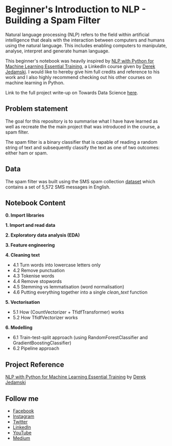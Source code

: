 # Beginner's Introduction to NLP - Building a Spam Filter

Natural language processing (NLP) refers to the field within artificial intelligence that deals with the interaction between
computers and humans using the natural language. This includes enabling computers to manipulate, analyse, interpret and generate
human language. 

This beginner's notebook was heavily inspired by [NLP with Python for Machine Learning Essential Training](https://www.linkedin.com/learning/nlp-with-python-for-machine-learning-essential-training),
a LinkedIn course given by [Derek Jedamski](https://www.linkedin.com/in/derek-jedamski-8a887045/?trk=lil_course). I would like to hereby give him full credits and reference to his work and I also highly
recommend checking out his other courses on machine learning in Python.

Link to the full project write-up on Towards Data Science [here](https://towardsdatascience.com/a-beginners-introduction-to-nlp-building-a-spam-classifier-cf0973c7f42c).

## Problem statement
The goal for this repository is to summarise what I have have learned as well as recreate the the main project that was introduced in the course, a spam filter. 

The spam filter is a binary classifier that is capable of reading a random string of text and subsequently classify the text as one of two outcomes: 
either ham or spam. 

## Data
The spam filter was built using the SMS spam collection [dataset](https://www.kaggle.com/uciml/sms-spam-collection-dataset) which contains a set of 5,572 SMS messages in English.

## Notebook Content 
**0. Import libraries**

**1. Import and read data**

**2. Exploratory data analysis (EDA)**

**3. Feature engineering**

**4. Cleaning text**
- 4.1 Turn words into lowercase letters only 
- 4.2 Remove punctuation
- 4.3 Tokenise words
- 4.4 Remove stopwords
- 4.5 Stemming vs lemmatisation (word normalisation)
- 4.6 Putting everything together into a single *clean_text* function

**5. Vectorisation**
- 5.1 How (CountVectorizer + TfidfTransformer) works
- 5.2 How TfidfVectorizer works

**6. Modelling**
- 6.1 Train-test-split approach (using RandomForestClassifier and GradientBoostingClassifier)
- 6.2 Pipeline approach 

## Project Reference
[NLP with Python for Machine Learning Essential Training](https://www.linkedin.com/learning/nlp-with-python-for-machine-learning-essential-training) by [Derek Jedamski](https://www.linkedin.com/in/derek-jedamski-8a887045/?trk=lil_course)

## Follow me
- [Facebook](https://www.facebook.com/chongjason914)
- [Instagram](https://www.instagram.com/chongjason914)
- [Twitter](https://www.twitter.com/chongjason914)
- [LinkedIn](https://www.linkedin.com/in/chongjason914)
- [YouTube](https://www.youtube.com/jasonchong914)
- [Medium](https://www.medium.com/@chongjason)
